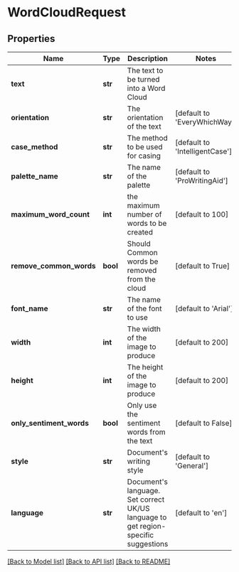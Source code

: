 # WordCloudRequest

## Properties
Name | Type | Description | Notes
------------ | ------------- | ------------- | -------------
**text** | **str** | The text to be turned into a Word Cloud | 
**orientation** | **str** | The orientation of the text | [default to 'EveryWhichWay']
**case_method** | **str** | The method to be used for casing | [default to 'IntelligentCase']
**palette_name** | **str** | The name of the palette | [default to 'ProWritingAid']
**maximum_word_count** | **int** | the maximum number of words to be created | [default to 100]
**remove_common_words** | **bool** | Should Common words be removed from the cloud | [default to True]
**font_name** | **str** | The name of the font to use | [default to 'Arial']
**width** | **int** | The width of the image to produce | [default to 200]
**height** | **int** | The height of the image to produce | [default to 200]
**only_sentiment_words** | **bool** | Only use the sentiment words from the text | [default to False]
**style** | **str** | Document&#39;s writing style | [default to 'General']
**language** | **str** | Document&#39;s language. Set correct UK/US language to get region-specific suggestions | [default to 'en']

[[Back to Model list]](../README.md#documentation-for-models) [[Back to API list]](../README.md#documentation-for-api-endpoints) [[Back to README]](../README.md)


